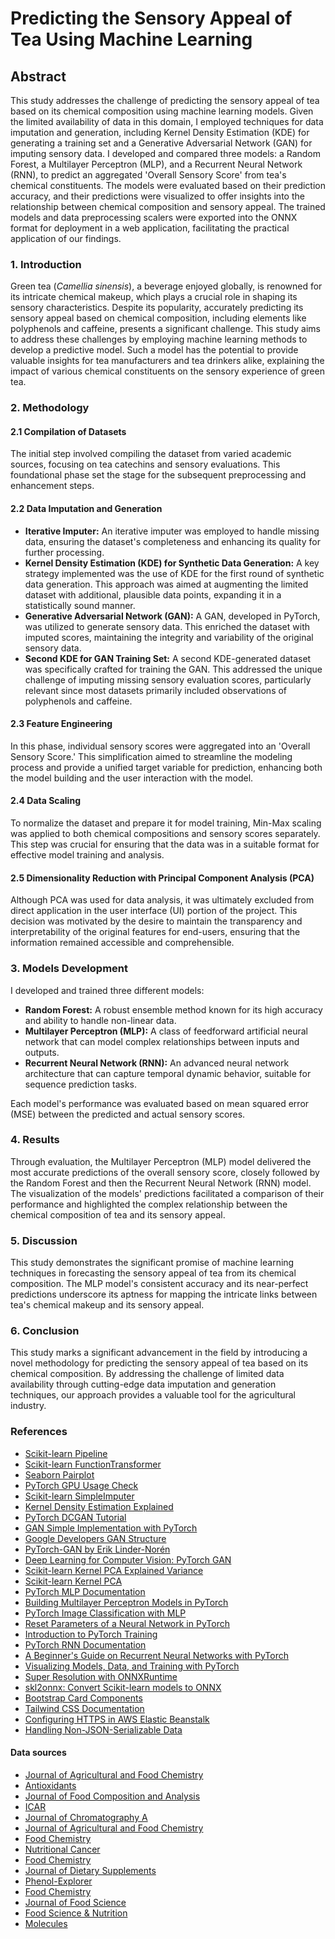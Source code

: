 # Predicting the Sensory Appeal of Tea Using Machine Learning

## Abstract

This study addresses the challenge of predicting the sensory appeal of tea based on its chemical composition using machine learning models. Given the limited availability of data in this domain, I employed techniques for data imputation and generation, including Kernel Density Estimation (KDE) for generating a training set and a Generative Adversarial Network (GAN) for imputing sensory data. I developed and compared three models: a Random Forest, a Multilayer Perceptron (MLP), and a Recurrent Neural Network (RNN), to predict an aggregated 'Overall Sensory Score' from tea's chemical constituents. The models were evaluated based on their prediction accuracy, and their predictions were visualized to offer insights into the relationship between chemical composition and sensory appeal. The trained models and data preprocessing scalers were exported into the ONNX format for deployment in a web application, facilitating the practical application of our findings.

### 1. Introduction

Green tea (*Camellia sinensis*), a beverage enjoyed globally, is renowned for its intricate chemical makeup, which plays a crucial role in shaping its sensory characteristics. Despite its popularity, accurately predicting its sensory appeal based on chemical composition, including elements like polyphenols and caffeine, presents a significant challenge. This study aims to address these challenges by employing machine learning methods to develop a predictive model. Such a model has the potential to provide valuable insights for tea manufacturers and tea drinkers alike, explaining the impact of various chemical constituents on the sensory experience of green tea.

### 2. Methodology

#### 2.1 Compilation of Datasets

The initial step involved compiling the dataset from varied academic sources, focusing on tea catechins and sensory evaluations. This foundational phase set the stage for the subsequent preprocessing and enhancement steps.

#### 2.2 Data Imputation and Generation

- **Iterative Imputer:** An iterative imputer was employed to handle missing data, ensuring the dataset's completeness and enhancing its quality for further processing.
- **Kernel Density Estimation (KDE) for Synthetic Data Generation:** A key strategy implemented was the use of KDE for the first round of synthetic data generation. This approach was aimed at augmenting the limited dataset with additional, plausible data points, expanding it in a statistically sound manner.
- **Generative Adversarial Network (GAN):** A GAN, developed in PyTorch, was utilized to generate sensory data. This enriched the dataset with imputed scores, maintaining the integrity and variability of the original sensory data.
- **Second KDE for GAN Training Set:** A second KDE-generated dataset was specifically crafted for training the GAN. This addressed the unique challenge of imputing missing sensory evaluation scores, particularly relevant since most datasets primarily included observations of polyphenols and caffeine.

#### 2.3 Feature Engineering

In this phase, individual sensory scores were aggregated into an 'Overall Sensory Score.' This simplification aimed to streamline the modeling process and provide a unified target variable for prediction, enhancing both the model building and the user interaction with the model.

#### 2.4 Data Scaling

To normalize the dataset and prepare it for model training, Min-Max scaling was applied to both chemical compositions and sensory scores separately. This step was crucial for ensuring that the data was in a suitable format for effective model training and analysis.

#### 2.5 Dimensionality Reduction with Principal Component Analysis (PCA)

Although PCA was used for data analysis, it was ultimately excluded from direct application in the user interface (UI) portion of the project. This decision was motivated by the desire to maintain the transparency and interpretability of the original features for end-users, ensuring that the information remained accessible and comprehensible.

### 3. Models Development

I developed and trained three different models:

- **Random Forest:** A robust ensemble method known for its high accuracy and ability to handle non-linear data.
- **Multilayer Perceptron (MLP):** A class of feedforward artificial neural network that can model complex relationships between inputs and outputs.
- **Recurrent Neural Network (RNN):** An advanced neural network architecture that can capture temporal dynamic behavior, suitable for sequence prediction tasks.

Each model's performance was evaluated based on mean squared error (MSE) between the predicted and actual sensory scores.

### 4. Results

Through evaluation, the Multilayer Perceptron (MLP) model delivered the most accurate predictions of the overall sensory score, closely followed by the Random Forest and then the Recurrent Neural Network (RNN) model. The visualization of the models' predictions facilitated a comparison of their performance and highlighted the complex relationship between the chemical composition of tea and its sensory appeal.

### 5. Discussion

This study demonstrates the significant promise of machine learning techniques in forecasting the sensory appeal of tea from its chemical composition. The MLP model's consistent accuracy and its near-perfect predictions underscore its aptness for mapping the intricate links between tea's chemical makeup and its sensory appeal.

### 6. Conclusion

This study marks a significant advancement in the field by introducing a novel methodology for predicting the sensory appeal of tea based on its chemical composition. By addressing the challenge of limited data availability through cutting-edge data imputation and generation techniques, our approach provides a valuable tool for the agricultural industry.

### References

- [Scikit-learn Pipeline](https://scikit-learn.org/stable/modules/generated/sklearn.pipeline.make_pipeline.html)
- [Scikit-learn FunctionTransformer](https://scikit-learn.org/stable/modules/generated/sklearn.preprocessing.FunctionTransformer.html)
- [Seaborn Pairplot](https://seaborn.pydata.org/generated/seaborn.pairplot.html)
- [PyTorch GPU Usage Check](https://stackoverflow.com/questions/48152674/how-do-i-check-if-pytorch-is-using-the-gpu)
- [Scikit-learn SimpleImputer](https://scikit-learn.org/stable/modules/generated/sklearn.impute.SimpleImputer.html)
- [Kernel Density Estimation Explained](https://towardsdatascience.com/kernel-density-estimation-explained-step-by-step-7cc5b5bc4517)
- [PyTorch DCGAN Tutorial](https://pytorch.org/tutorials/beginner/dcgan_faces_tutorial.html)
- [GAN Simple Implementation with PyTorch](https://kikaben.com/gangenerative-adversarial-network-simple-implementation-with-pytorch/)
- [Google Developers GAN Structure](https://developers.google.com/machine-learning/gan/gan_structure)
- [PyTorch-GAN by Erik Linder-Norén](https://github.com/eriklindernoren/PyTorch-GAN)
- [Deep Learning for Computer Vision: PyTorch GAN](https://www.run.ai/guides/deep-learning-for-computer-vision/pytorch-gan)
- [Scikit-learn Kernel PCA Explained Variance](https://stackoverflow.com/questions/29611842/scikit-learn-kernel-pca-explained-variancepca.explained_variance_)
- [Scikit-learn Kernel PCA](https://scikit-learn.org/stable/auto_examples/decomposition/plot_kernel_pca.html)
- [PyTorch MLP Documentation](https://pytorch.org/vision/main/generated/torchvision.ops.MLP.html)
- [Building Multilayer Perceptron Models in PyTorch](https://machinelearningmastery.com/building-multilayer-perceptron-models-in-pytorch/)
- [PyTorch Image Classification with MLP](https://colab.research.google.com/github/bentrevett/pytorch-image-classification/blob/master/1_mlp.ipynb)
- [Reset Parameters of a Neural Network in PyTorch](https://stackoverflow.com/questions/63627997/reset-parameters-of-a-neural-network-in-pytorch)
- [Introduction to PyTorch Training](https://pytorch.org/tutorials/beginner/introyt/trainingyt.html)
- [PyTorch RNN Documentation](https://pytorch.org/docs/stable/generated/torch.nn.RNN.html)
- [A Beginner's Guide on Recurrent Neural Networks with PyTorch](https://blog.floydhub.com/a-beginners-guide-on-recurrent-neural-networks-with-pytorch/)
- [Visualizing Models, Data, and Training with PyTorch](https://github.com/szagoruyko/pytorchviz)
- [Super Resolution with ONNXRuntime](https://pytorch.org/tutorials/advanced/super_resolution_with_onnxruntime.html)
- [skl2onnx: Convert Scikit-learn models to ONNX](https://pypi.org/project/skl2onnx/)
- [Bootstrap Card Components](https://getbootstrap.com/docs/5.3/components/card/)
- [Tailwind CSS Documentation](https://tailwindcss.com/)
- [Configuring HTTPS in AWS Elastic Beanstalk](https://docs.aws.amazon.com/elasticbeanstalk/latest/dg/configuring-https.html)
- [Handling Non-JSON-Serializable Data](https://stackoverflow.com/questions/26646362/numpy-array-is-not-json-serializable)

#### Data sources

- [Journal of Agricultural and Food Chemistry](https://doi.org/10.1080/10942910701299430)
- [Antioxidants](https://doi.org/10.3390/antiox8060180)
- [Journal of Food Composition and Analysis](https://doi.org/10.1016/j.jfca.2020.103684)
- [ICAR](https://krishi.icar.gov.in/jspui/bitstream/123456789/68751/2/S0889157520313892-main.pdf)
- [Journal of Chromatography A](https://doi.org/10.1016/S0021-9673(00)00215-6)
- [Journal of Agricultural and Food Chemistry](https://doi.org/10.1021/jf980223x)
- [Food Chemistry](https://doi.org/10.1016/j.foodchem.2012.03.039)
- [Nutritional Cancer](https://doi.org/10.1207/S15327914NC4502_13)
- [Food Chemistry](https://doi.org/10.1016/j.foodchem.2010.08.02)
- [Journal of Dietary Supplements](https://doi.org/10.1080/J157v03n03_03)
- [Phenol-Explorer](http://phenol-explorer.eu)
- [Food Chemistry](https://doi.org/10.1016/j.foodchem.2017.09.126)
- [Journal of Food Science](https://doi.org/10.1111/j.1365-2621.2009.02040.x)
- [Food Science & Nutrition](https://doi.org/10.1002%2Ffsn3.1143)
- [Molecules](https://doi.org/10.3390/molecules23071689)